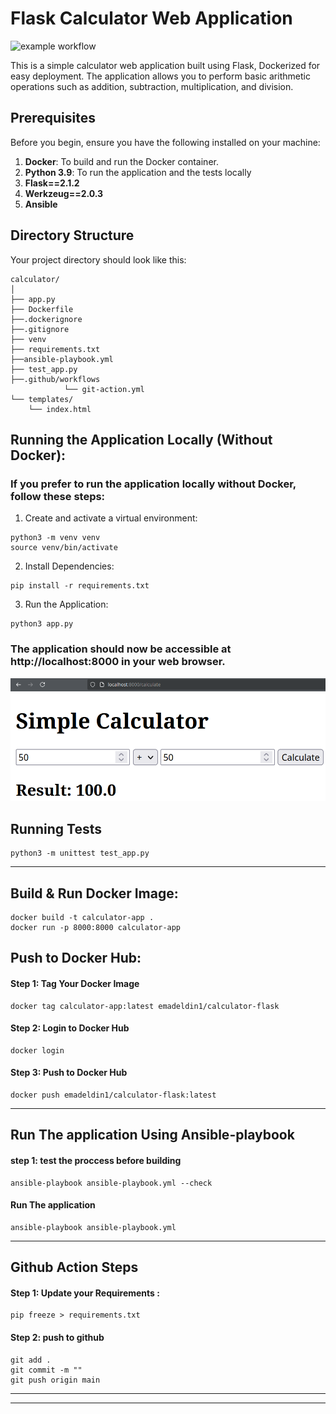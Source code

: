 # Flask Calculator Web Application


![example workflow](https://github.com/emad-eldin1/Caculator-flask-app/blob/main/.github/workflows/git-Action.yml/badge.svg)

This is a simple calculator web application built using Flask, Dockerized for easy deployment. The application allows you to perform basic arithmetic operations such as addition, subtraction, multiplication, and division.

## Prerequisites

Before you begin, ensure you have the following installed on your machine:

1. **Docker**: To build and run the Docker container.
2. **Python 3.9**: To run the application and the tests locally 
3. **Flask==2.1.2** 
4. **Werkzeug==2.0.3**
5. **Ansible** 

## Directory Structure

Your project directory should look like this:

```
calculator/
│
├── app.py
├── Dockerfile
├──.dockerignore
├──.gitignore
├── venv
├── requirements.txt
├──ansible-playbook.yml
├── test_app.py
├──.github/workflows
            └── git-action.yml
└── templates/
    └── index.html
```
## Running the Application Locally (Without Docker):
### If you prefer to run the application locally without Docker, follow these steps:
1. Create and activate a virtual environment:
```
python3 -m venv venv
source venv/bin/activate
```
2. Install Dependencies:
```
pip install -r requirements.txt
```
3. Run the Application:
```
python3 app.py
```
### The application should now be accessible at http://localhost:8000 in your web browser.
![alt text](image-1.png)
## Running Tests
```
python3 -m unittest test_app.py
```

-----
## Build & Run Docker Image:
```
docker build -t calculator-app .
docker run -p 8000:8000 calculator-app
```


## Push to Docker Hub:

#### Step 1: Tag Your Docker Image
```
docker tag calculator-app:latest emadeldin1/calculator-flask
```
#### Step 2: Login to Docker Hub
```
docker login
```
#### Step 3: Push to Docker Hub
```
docker push emadeldin1/calculator-flask:latest 
```
---------------------
## Run The application Using Ansible-playbook
#### step 1: test the proccess before building
```
ansible-playbook ansible-playbook.yml --check
```
#### Run The application
```
ansible-playbook ansible-playbook.yml
```
---------


## Github Action Steps

#### Step 1: Update your Requirements :
```
pip freeze > requirements.txt
```
#### Step 2: push to github
```
git add .
git commit -m ""
git push origin main
```


----------

-----
